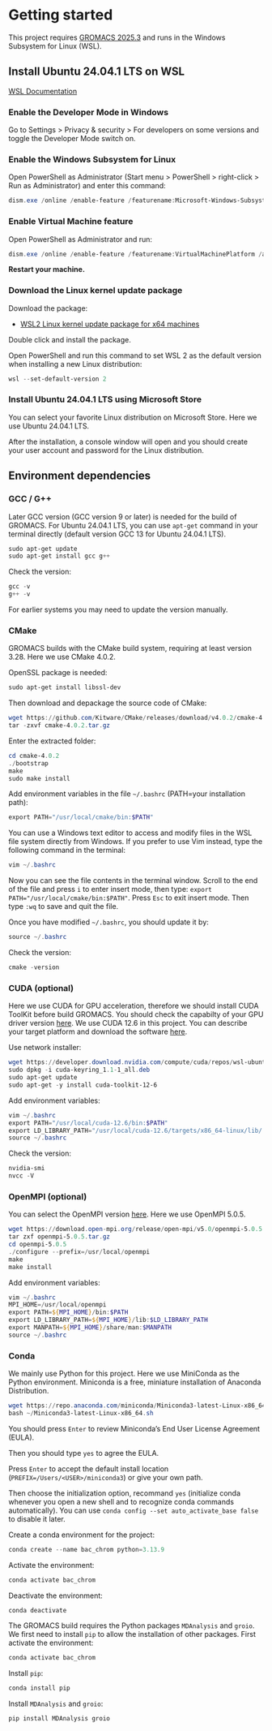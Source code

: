 # Getting started

This project requires [GROMACS 2025.3](https://manual.gromacs.org/current/index.html) and runs in the Windows Subsystem for Linux (WSL).

## Install Ubuntu 24.04.1 LTS on WSL

[WSL Documentation](https://learn.microsoft.com/en-us/windows/wsl/install-manual)

### Enable the Developer Mode in Windows

Go to Settings > Privacy & security > For developers on some versions and toggle the Developer Mode switch on.

### Enable the Windows Subsystem for Linux

Open PowerShell as Administrator (Start menu > PowerShell > right-click > Run as Administrator) and enter this command:

```Powershell
dism.exe /online /enable-feature /featurename:Microsoft-Windows-Subsystem-Linux /all /norestart
```

### Enable Virtual Machine feature

Open PowerShell as Administrator and run:

```Powershell
dism.exe /online /enable-feature /featurename:VirtualMachinePlatform /all /norestart
```

**Restart your machine.**

### Download the Linux kernel update package

Download the package:

* [WSL2 Linux kernel update package for x64 machines](https://wslstorestorage.blob.core.windows.net/wslblob/wsl_update_x64.msi)

Double click and install the package.

Open PowerShell and run this command to set WSL 2 as the default version when installing a new Linux distribution:

```powershell
wsl --set-default-version 2
```

### Install Ubuntu 24.04.1 LTS using Microsoft Store

You can select your favorite Linux distribution on Microsoft Store. Here we use Ubuntu 24.04.1 LTS.

After the installation, a console window will open and you should create your user account and password for the Linux distribution.

## Environment dependencies

### GCC / G++

Later GCC version (GCC version 9 or later) is needed for the build of GROMACS. For Ubuntu 24.04.1 LTS, you can use `apt-get` command in your terminal directly (default version GCC 13 for Ubuntu 24.04.1 LTS).

```powershell
sudo apt-get update
sudo apt-get install gcc g++
```

Check the version:

```powershell
gcc -v
g++ -v
```

For earlier systems you may need to update the version manually.

### CMake

GROMACS builds with the CMake build system, requiring at least version 3.28. Here we use CMake 4.0.2.

OpenSSL package is needed:

```powershell
sudo apt-get install libssl-dev
```

Then download and depackage the source code of CMake:

```powershell
wget https://github.com/Kitware/CMake/releases/download/v4.0.2/cmake-4.0.2.tar.gz
tar -zxvf cmake-4.0.2.tar.gz
```

Enter the extracted folder:

```powershell
cd cmake-4.0.2
./bootstrap
make
sudo make install
```

Add environment variables in the file `~/.bashrc` (PATH=your installation path):

```powershell
export PATH="/usr/local/cmake/bin:$PATH"
```

You can use a Windows text editor to access and modify files in the WSL file system directly from Windows. If you prefer to use Vim instead, type the following command in the terminal:

```powershell
vim ~/.bashrc
```

Now you can see the file contents in the terminal window. Scroll to the end of the file and press `i` to enter insert mode, then type: `export PATH="/usr/local/cmake/bin:$PATH"`. Press `Esc` to exit insert mode. Then type `:wq` to save and quit the file.

Once you have modified `~/.bashrc`, you should update it by:

```powershell
source ~/.bashrc
```

Check the version:

```powershell
cmake -version
```

### CUDA (optional)

Here we use CUDA for GPU acceleration, therefore we should install CUDA ToolKit before build GROMACS. You should check the capabilty of your GPU driver version [here](https://docs.nvidia.com/cuda/cuda-toolkit-release-notes/index.html). We use CUDA 12.6 in this project. You can describe your target platform and download the software [here](https://developer.nvidia.com/cuda-12-6-0-download-archive?target_os=Linux&target_arch=x86_64&Distribution=WSL-Ubuntu&target_version=2.0&target_type=deb_network).

Use network installer:

```powershell
wget https://developer.download.nvidia.com/compute/cuda/repos/wsl-ubuntu/x86_64/cuda-keyring_1.1-1_all.deb
sudo dpkg -i cuda-keyring_1.1-1_all.deb
sudo apt-get update
sudo apt-get -y install cuda-toolkit-12-6
```

Add environment variables:

```powershell
vim ~/.bashrc
export PATH="/usr/local/cuda-12.6/bin:$PATH"
export LD_LIBRARY_PATH="/usr/local/cuda-12.6/targets/x86_64-linux/lib/:$LD_LIBRARY_PATH"
source ~/.bashrc
```

Check the version:

```powershell
nvidia-smi
nvcc -V
```

### OpenMPI (optional)

You can select the OpenMPI version [here](https://www.open-mpi.org/software/ompi/v5.0/). Here we use OpenMPI 5.0.5.

```powershell
wget https://download.open-mpi.org/release/open-mpi/v5.0/openmpi-5.0.5.tar.gz
tar zxf openmpi-5.0.5.tar.gz
cd openmpi-5.0.5
./configure --prefix=/usr/local/openmpi
make
make install
```

Add environment variables:

```powershell
vim ~/.bashrc
MPI_HOME=/usr/local/openmpi
export PATH=${MPI_HOME}/bin:$PATH
export LD_LIBRARY_PATH=${MPI_HOME}/lib:$LD_LIBRARY_PATH
export MANPATH=${MPI_HOME}/share/man:$MANPATH
source ~/.bashrc
```

### Conda

We mainly use Python for this project. Here we use MiniConda as the Python environment. Miniconda is a free, miniature installation of Anaconda Distribution.

```powershell
wget https://repo.anaconda.com/miniconda/Miniconda3-latest-Linux-x86_64.sh
bash ~/Miniconda3-latest-Linux-x86_64.sh
```

You should press `Enter` to review Miniconda’s End User License Agreement (EULA). 

Then you should type `yes` to agree the EULA.

Press `Enter` to accept the default install location (`PREFIX=/Users/<USER>/miniconda3`) or give your own path.

Then choose the initialization option, recommand `yes` (initialize conda whenever you open a new shell and to recognize conda commands automatically). You can use `conda config --set auto_activate_base false` to disable it later.

Create a conda environment for the project:

```powershell
conda create --name bac_chrom python=3.13.9
```

Activate the environment:

```powershell
conda activate bac_chrom
```

Deactivate the environment:

```powershell
conda deactivate
```

The GROMACS build requires the Python packages `MDAnalysis` and `groio`. We first need to install `pip` to allow the installation of other packages. First activate the environment:

```powershell
conda activate bac_chrom
```

Install `pip`:

```powershell
conda install pip
```

Install `MDAnalysis` and `groio`:

```powershell
pip install MDAnalysis groio
```
